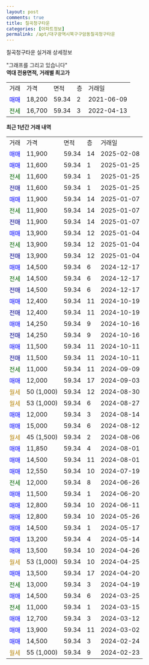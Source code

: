 ```yaml
---
layout: post
comments: true
title: 칠곡청구타운
categories: [아파트정보]
permalink: /apt/대구광역시북구구암동칠곡청구타운
---
```


칠곡청구타운 실거래 상세정보

<script type="text/javascript">
  google.charts.load('current', {'packages':['line', 'corechart']});
  google.charts.setOnLoadCallback(drawChart);

  function drawChart() {
    var data = new google.visualization.DataTable();
    data.addColumn('date', '거래일');
    data.addColumn('number', "매매");
    data.addColumn('number', "전세");
    data.addColumn('number', "전매");

    data.addRows([[new Date(Date.parse("2025-02-08")), 11900, null, null], [new Date(Date.parse("2025-01-25")), 11600, null, null], [new Date(Date.parse("2025-01-25")), null, 11600, null], [new Date(Date.parse("2025-01-25")), null, null, 11600], [new Date(Date.parse("2025-01-07")), 11900, null, null], [new Date(Date.parse("2025-01-07")), null, 11900, null], [new Date(Date.parse("2025-01-07")), null, null, 11900], [new Date(Date.parse("2025-01-04")), 13900, null, null], [new Date(Date.parse("2025-01-04")), null, 13900, null], [new Date(Date.parse("2025-01-04")), null, null, 13900], [new Date(Date.parse("2024-12-17")), 14500, null, null], [new Date(Date.parse("2024-12-17")), null, 14500, null], [new Date(Date.parse("2024-12-17")), null, null, 14500], [new Date(Date.parse("2024-10-19")), 12400, null, null], [new Date(Date.parse("2024-10-19")), null, null, 12400], [new Date(Date.parse("2024-10-16")), 14250, null, null], [new Date(Date.parse("2024-10-16")), null, null, 14250], [new Date(Date.parse("2024-10-11")), 11500, null, null], [new Date(Date.parse("2024-10-11")), null, null, 11500], [new Date(Date.parse("2024-09-09")), null, 11000, null], [new Date(Date.parse("2024-09-03")), 12000, null, null], [new Date(Date.parse("2024-08-30")), null, null, null], [new Date(Date.parse("2024-08-27")), null, null, null], [new Date(Date.parse("2024-08-14")), 12000, null, null], [new Date(Date.parse("2024-08-12")), 15000, null, null], [new Date(Date.parse("2024-08-06")), null, null, null], [new Date(Date.parse("2024-08-01")), 11850, null, null], [new Date(Date.parse("2024-08-01")), 14500, null, null], [new Date(Date.parse("2024-07-19")), 12550, null, null], [new Date(Date.parse("2024-06-26")), null, 12000, null], [new Date(Date.parse("2024-06-20")), 11500, null, null], [new Date(Date.parse("2024-06-11")), 12800, null, null], [new Date(Date.parse("2024-05-26")), 12800, null, null], [new Date(Date.parse("2024-05-17")), 14500, null, null], [new Date(Date.parse("2024-05-14")), 13200, null, null], [new Date(Date.parse("2024-04-26")), 13500, null, null], [new Date(Date.parse("2024-04-25")), null, null, null], [new Date(Date.parse("2024-04-20")), 13500, null, null], [new Date(Date.parse("2024-04-19")), null, 13000, null], [new Date(Date.parse("2024-03-25")), 14500, null, null], [new Date(Date.parse("2024-03-15")), null, 11000, null], [new Date(Date.parse("2024-03-12")), 12700, null, null], [new Date(Date.parse("2024-03-02")), 13900, null, null], [new Date(Date.parse("2024-02-24")), 14500, null, null], [new Date(Date.parse("2024-02-23")), null, null, null]]);

    var options = {
      hAxis: {
        format: 'yyyy/MM/dd'
      },    
      lineWidth: 0,
      pointsVisible: true,    
      title: '최근 1년간 유형별 실거래가 분포',
      legend: { position: 'bottom' }
    };

    var formatter = new google.visualization.NumberFormat({pattern:'###,###'} );
    formatter.format(data, 1);
    formatter.format(data, 2);
    
    setTimeout(function() {
        var chart = new google.visualization.LineChart(document.getElementById('columnchart_material'));
        chart.draw(data, (options));
        document.getElementById('loading').style.display = 'none';
    }, 200);
  }
</script>


<div id="loading" style="z-index:20; display: block; margin-left: 0px">"그래프를 그리고 있습니다"</div>
<div id="columnchart_material" style="width: 95%; margin-left: 0px; display: block"></div>
<!-- contents start -->
<b>역대 전용면적, 거래별 최고가</b>
<table class="sortable">
    <tr>
      <td>거래</td>
      <td>가격</td>
      <td>면적</td>
      <td>층</td>
      <td>거래일</td>
    </tr>
        <tr>
          <td><a style="color: blue">매매</a></td>
          <td>18,200</td>
          <td>59.34</td>
          <td>2</td>
          <td>2021-06-09</td>
        </tr>        
        <tr>
              <td><a style="color: darkgreen">전세</a></td>
              <td>16,700</td>
              <td>59.34</td>
              <td>3</td>
              <td>2022-04-13</td>
            </tr>        
    
</table>

<b>최근 1년간 거래 내역</b>

<table class="sortable">
    <tr>
      <td>거래</td>
      <td>가격</td>
      <td>면적</td>
      <td>층</td>
      <td>거래일</td>
    </tr>
    <tr>
      <td><a style="color: blue">매매</a></td>
      <td>11,900</td>
      <td>59.34</td>
      <td>14</td>
      <td>2025-02-08</td>
    </tr>          <tr>
      <td><a style="color: blue">매매</a></td>
      <td>11,600</td>
      <td>59.34</td>
      <td>1</td>
      <td>2025-01-25</td>
    </tr>          <tr>
      <td><a style="color: darkgreen">전세</a></td>
      <td>11,600</td>
      <td>59.34</td>
      <td>1</td>
      <td>2025-01-25</td>
    </tr>          <tr>
      <td><a style="color: darkblue">전매</a></td>
      <td>11,600</td>
      <td>59.34</td>
      <td>1</td>
      <td>2025-01-25</td>
    </tr>          <tr>
      <td><a style="color: blue">매매</a></td>
      <td>11,900</td>
      <td>59.34</td>
      <td>14</td>
      <td>2025-01-07</td>
    </tr>          <tr>
      <td><a style="color: darkgreen">전세</a></td>
      <td>11,900</td>
      <td>59.34</td>
      <td>14</td>
      <td>2025-01-07</td>
    </tr>          <tr>
      <td><a style="color: darkblue">전매</a></td>
      <td>11,900</td>
      <td>59.34</td>
      <td>14</td>
      <td>2025-01-07</td>
    </tr>          <tr>
      <td><a style="color: blue">매매</a></td>
      <td>13,900</td>
      <td>59.34</td>
      <td>12</td>
      <td>2025-01-04</td>
    </tr>          <tr>
      <td><a style="color: darkgreen">전세</a></td>
      <td>13,900</td>
      <td>59.34</td>
      <td>12</td>
      <td>2025-01-04</td>
    </tr>          <tr>
      <td><a style="color: darkblue">전매</a></td>
      <td>13,900</td>
      <td>59.34</td>
      <td>12</td>
      <td>2025-01-04</td>
    </tr>          <tr>
      <td><a style="color: blue">매매</a></td>
      <td>14,500</td>
      <td>59.34</td>
      <td>6</td>
      <td>2024-12-17</td>
    </tr>          <tr>
      <td><a style="color: darkgreen">전세</a></td>
      <td>14,500</td>
      <td>59.34</td>
      <td>6</td>
      <td>2024-12-17</td>
    </tr>          <tr>
      <td><a style="color: darkblue">전매</a></td>
      <td>14,500</td>
      <td>59.34</td>
      <td>6</td>
      <td>2024-12-17</td>
    </tr>          <tr>
      <td><a style="color: blue">매매</a></td>
      <td>12,400</td>
      <td>59.34</td>
      <td>11</td>
      <td>2024-10-19</td>
    </tr>          <tr>
      <td><a style="color: darkblue">전매</a></td>
      <td>12,400</td>
      <td>59.34</td>
      <td>11</td>
      <td>2024-10-19</td>
    </tr>          <tr>
      <td><a style="color: blue">매매</a></td>
      <td>14,250</td>
      <td>59.34</td>
      <td>9</td>
      <td>2024-10-16</td>
    </tr>          <tr>
      <td><a style="color: darkblue">전매</a></td>
      <td>14,250</td>
      <td>59.34</td>
      <td>9</td>
      <td>2024-10-16</td>
    </tr>          <tr>
      <td><a style="color: blue">매매</a></td>
      <td>11,500</td>
      <td>59.34</td>
      <td>11</td>
      <td>2024-10-11</td>
    </tr>          <tr>
      <td><a style="color: darkblue">전매</a></td>
      <td>11,500</td>
      <td>59.34</td>
      <td>11</td>
      <td>2024-10-11</td>
    </tr>          <tr>
      <td><a style="color: darkgreen">전세</a></td>
      <td>11,000</td>
      <td>59.34</td>
      <td>11</td>
      <td>2024-09-09</td>
    </tr>          <tr>
      <td><a style="color: blue">매매</a></td>
      <td>12,000</td>
      <td>59.34</td>
      <td>17</td>
      <td>2024-09-03</td>
    </tr>          <tr>
      <td><a style="color: darkgoldenrod">월세</a></td>
      <td>50 (1,000)</td>
      <td>59.34</td>
      <td>12</td>
      <td>2024-08-30</td>
    </tr>          <tr>
      <td><a style="color: darkgoldenrod">월세</a></td>
      <td>53 (1,000)</td>
      <td>59.34</td>
      <td>6</td>
      <td>2024-08-27</td>
    </tr>          <tr>
      <td><a style="color: blue">매매</a></td>
      <td>12,000</td>
      <td>59.34</td>
      <td>3</td>
      <td>2024-08-14</td>
    </tr>          <tr>
      <td><a style="color: blue">매매</a></td>
      <td>15,000</td>
      <td>59.34</td>
      <td>6</td>
      <td>2024-08-12</td>
    </tr>          <tr>
      <td><a style="color: darkgoldenrod">월세</a></td>
      <td>45 (1,500)</td>
      <td>59.34</td>
      <td>2</td>
      <td>2024-08-06</td>
    </tr>          <tr>
      <td><a style="color: blue">매매</a></td>
      <td>11,850</td>
      <td>59.34</td>
      <td>4</td>
      <td>2024-08-01</td>
    </tr>          <tr>
      <td><a style="color: blue">매매</a></td>
      <td>14,500</td>
      <td>59.34</td>
      <td>11</td>
      <td>2024-08-01</td>
    </tr>          <tr>
      <td><a style="color: blue">매매</a></td>
      <td>12,550</td>
      <td>59.34</td>
      <td>10</td>
      <td>2024-07-19</td>
    </tr>          <tr>
      <td><a style="color: darkgreen">전세</a></td>
      <td>12,000</td>
      <td>59.34</td>
      <td>8</td>
      <td>2024-06-26</td>
    </tr>          <tr>
      <td><a style="color: blue">매매</a></td>
      <td>11,500</td>
      <td>59.34</td>
      <td>1</td>
      <td>2024-06-20</td>
    </tr>          <tr>
      <td><a style="color: blue">매매</a></td>
      <td>12,800</td>
      <td>59.34</td>
      <td>10</td>
      <td>2024-06-11</td>
    </tr>          <tr>
      <td><a style="color: blue">매매</a></td>
      <td>12,800</td>
      <td>59.34</td>
      <td>10</td>
      <td>2024-05-26</td>
    </tr>          <tr>
      <td><a style="color: blue">매매</a></td>
      <td>14,500</td>
      <td>59.34</td>
      <td>1</td>
      <td>2024-05-17</td>
    </tr>          <tr>
      <td><a style="color: blue">매매</a></td>
      <td>13,200</td>
      <td>59.34</td>
      <td>4</td>
      <td>2024-05-14</td>
    </tr>          <tr>
      <td><a style="color: blue">매매</a></td>
      <td>13,500</td>
      <td>59.34</td>
      <td>10</td>
      <td>2024-04-26</td>
    </tr>          <tr>
      <td><a style="color: darkgoldenrod">월세</a></td>
      <td>53 (1,000)</td>
      <td>59.34</td>
      <td>10</td>
      <td>2024-04-25</td>
    </tr>          <tr>
      <td><a style="color: blue">매매</a></td>
      <td>13,500</td>
      <td>59.34</td>
      <td>17</td>
      <td>2024-04-20</td>
    </tr>          <tr>
      <td><a style="color: darkgreen">전세</a></td>
      <td>13,000</td>
      <td>59.34</td>
      <td>3</td>
      <td>2024-04-19</td>
    </tr>          <tr>
      <td><a style="color: blue">매매</a></td>
      <td>14,500</td>
      <td>59.34</td>
      <td>6</td>
      <td>2024-03-25</td>
    </tr>          <tr>
      <td><a style="color: darkgreen">전세</a></td>
      <td>11,000</td>
      <td>59.34</td>
      <td>1</td>
      <td>2024-03-15</td>
    </tr>          <tr>
      <td><a style="color: blue">매매</a></td>
      <td>12,700</td>
      <td>59.34</td>
      <td>3</td>
      <td>2024-03-12</td>
    </tr>          <tr>
      <td><a style="color: blue">매매</a></td>
      <td>13,900</td>
      <td>59.34</td>
      <td>11</td>
      <td>2024-03-02</td>
    </tr>          <tr>
      <td><a style="color: blue">매매</a></td>
      <td>14,500</td>
      <td>59.34</td>
      <td>3</td>
      <td>2024-02-24</td>
    </tr>          <tr>
      <td><a style="color: darkgoldenrod">월세</a></td>
      <td>55 (1,000)</td>
      <td>59.34</td>
      <td>9</td>
      <td>2024-02-23</td>
    </tr>      </table>
<!-- contents end -->    

